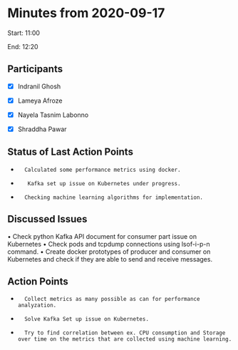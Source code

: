 # Minutes from 2020-09-17

Start: 11:00

End: 12:20


## Participants

* [X] Indranil Ghosh
* [X] Lameya Afroze
* [X] Nayela Tasnim Labonno
* [X] Shraddha Pawar


## Status of Last Action Points

*	    Calculated some performance metrics using docker. 
*        Kafka set up issue on Kubernetes under progress.
*       Checking machine learning algorithms for implementation.


## Discussed Issues

•	    Check python Kafka API document for consumer part issue on Kubernetes
•	    Check pods and tcpdump connections using lsof-i-p-n command.
•	    Create docker prototypes of producer and consumer on Kubernetes and check if they are able to send and receive messages.


## Action Points

*	    Collect metrics as many possible as can for performance   analyzation.
*       Solve Kafka Set up issue on Kubernetes.
*       Try to find correlation between ex. CPU consumption and Storage over time on the metrics that are collected using machine learning.  


